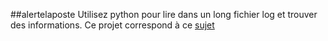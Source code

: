 ##alertelaposte
Utilisez python pour lire dans un long fichier log et trouver des informations.
 Ce projet correspond à ce [sujet](https://simplonco.github.io/nanterre-p10-devdata/s1/python/projet/projet.html)

